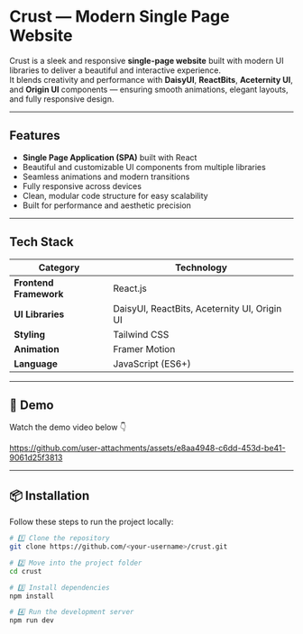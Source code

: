 #  Crust — Modern Single Page Website

Crust is a sleek and responsive **single-page website** built with modern UI libraries to deliver a beautiful and interactive experience.  
It blends creativity and performance with **DaisyUI**, **ReactBits**, **Aceternity UI**, and **Origin UI** components — ensuring smooth animations, elegant layouts, and fully responsive design.

---

##  Features

-  **Single Page Application (SPA)** built with React  
-  Beautiful and customizable UI components from multiple libraries  
-  Seamless animations and modern transitions  
-  Fully responsive across devices  
-  Clean, modular code structure for easy scalability  
-  Built for performance and aesthetic precision  

---

##  Tech Stack

| Category | Technology |
|-----------|-------------|
| **Frontend Framework** | React.js |
| **UI Libraries** | DaisyUI, ReactBits, Aceternity UI, Origin UI |
| **Styling** | Tailwind CSS |
| **Animation** | Framer Motion |
| **Language** | JavaScript (ES6+) |

---

## 🎥 Demo

Watch the demo video below 👇  

https://github.com/user-attachments/assets/e8aa4948-c6dd-453d-be41-9061d25f3813

---

## 📦 Installation

Follow these steps to run the project locally:

```bash
# 1️⃣ Clone the repository
git clone https://github.com/<your-username>/crust.git

# 2️⃣ Move into the project folder
cd crust

# 3️⃣ Install dependencies
npm install

# 4️⃣ Run the development server
npm run dev




